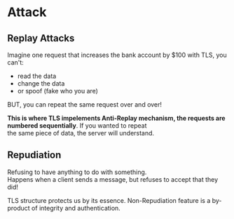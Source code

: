 # Attack


## Replay Attacks

Imagine one request that increases the bank account by $100
with TLS, you can't:
- read the data
- change the data
- or spoof (fake who you are)

BUT, you can repeat the same request over and over! 

**This is where TLS impelements Anti-Replay mechanism, the requests are numbered sequentially**. If you wanted to repeat \
the same piece of data, the server will understand.


## Repudiation

Refusing to have anything to do with something. \
Happens when a client sends a message, but refuses to accept that they did!

TLS structure protects us by its essence. Non-Repudiation feature is a by-product of integrity and authentication.